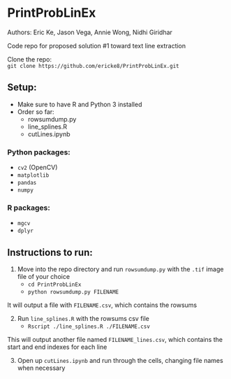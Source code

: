 # PrintProbLinEx
Authors: Eric Ke, Jason Vega, Annie Wong, Nidhi Giridhar

Code repo for proposed solution #1 toward text line extraction

Clone the repo:  
`git clone https://github.com/ericke8/PrintProbLinEx.git`

## Setup:
- Make sure to have R and Python 3 installed
- Order so far:
    - rowsumdump.py
    - line_splines.R
    - cutLines.ipynb
    
### Python packages:
- `cv2` (OpenCV)
- `matplotlib`
- `pandas`
- `numpy`

### R packages:
- `mgcv`
- `dplyr`


## Instructions to run:
1. Move into the repo directory and run `rowsumdump.py` with the `.tif` image file of your choice
    - `cd PrintProbLinEx`
    - `python rowsumdump.py FILENAME`
    
It will output a file with `FILENAME.csv`, which contains the rowsums

2. Run `line_splines.R` with the rowsums csv file
    - `Rscript ./line_splines.R ./FILENAME.csv`  
    
This will output another file named `FILENAME_lines.csv`, which contains the start and end indexes for each line

3. Open up `cutLines.ipynb` and run through the cells, changing file names when necessary
